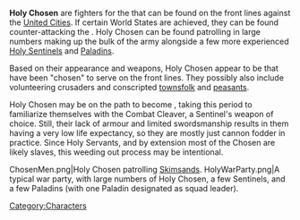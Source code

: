 **Holy Chosen** are fighters for the [](02%20-%20Projects%20&%20Wikis/Kenshi/Kenshi%20Wiki/Kenshi%20Wiki%20Template/The_Holy_Nation.md) that can be found on the front lines
against the [United Cities](02%20-%20Projects%20&%20Wikis/Kenshi/Kenshi%20Wiki/Kenshi%20Wiki%20Template/United_Cities.md "wikilink"). If certain World
States are achieved, they can be found counter-attacking the [](02%20-%20Projects%20&%20Wikis/Kenshi/Kenshi%20Wiki/Kenshi%20Wiki%20Template/Shek_Kingdom.md). Holy Chosen can be found patrolling
in large numbers making up the bulk of the army alongside a few more
experienced [Holy Sentinels](Holy_Sentinel.md "wikilink") and
[Paladins](Paladin.md "wikilink").

Based on their appearance and weapons, Holy Chosen appear to be [](Holy_Servant.md) that have been "chosen" to serve on
the front lines. They possibly also include volunteering crusaders and
conscripted [townsfolk](Holy_Citizen.md "wikilink") and
[peasants](Holy_Farmer.md "wikilink").

Holy Chosen may be on the path to become [](Holy_Sentinel.md), taking this period to familiarize
themselves with the Combat Cleaver, a Sentinel's weapon of choice.
Still, their lack of armour and limited swordsmanship results in them
having a very low life expectancy, so they are mostly just cannon fodder
in practice. Since Holy Servants, and by extension most of the Chosen
are likely slaves, this weeding out process may be intentional.

ChosenMen.png\|Holy Chosen patrolling [Skimsands](Skimsands.md "wikilink").
HolyWarParty.png\|A typical war party, with large numbers of Holy
Chosen, a few Sentinels, and a few Paladins (with one Paladin designated
as squad leader).

[Category:Characters](Category:Characters "wikilink")